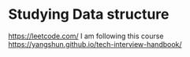 # Studying Data structure
https://leetcode.com/
I am following this course https://yangshun.github.io/tech-interview-handbook/
